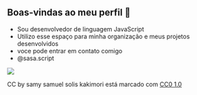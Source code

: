 ## Boas-vindas ao meu perfil 💙 
- Sou desenvolvedor de linguagem JavaScript
- Utilizo esse espaço para minha organização e meus projetos desenvolvidos
- voce pode entrar em contato comigo
- @sasa.script


![](https://media1.tenor.com/m/1mwdqr51emcAAAAC/test-typing.gif)




<p xmlns:cc="http://creativecommons.org/ns#" xmlns:dct="http://purl.org/dc/terms/"><span property="dct:title">CC</span> by <span property="cc:attributionName">samy samuel solis kakimori</span> está marcado com <a href="https://creativecommons.org/publicdomain/zero/1.0/?ref=chooser-v1" target="_blank" rel="license noopener noreferrer" style="display:inline-block;">CC0 1.0<img style="height:22px!importante;margem-esquerda:3px; vertical-alinhamento:text-bottom;" src="https://mirrors.creativecommons.org/presskit/icons/cc.svg?ref=chooser-v1" alt=""><img style="altura:22px!importante;margem-esquerda:3px; vertical-alinhamento:text-bottom;" src="https://mirrors.creativecommons.org/presskit/icons/zero.svg?ref=chooser-v1" alt=""></a></p>
